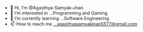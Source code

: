 - 👋 Hi, I’m @Agasthya-Samyak-Jnan
- 👀 I’m interested in ...Programming and Gaming
- 🌱 I’m currently learning ...Software Engineering
- 📫 How to reach me ...agasthyasamyakjnan5577@gmail.com 


<!---
Agasthya-Samyak-Jnan/Agasthya-Samyak-Jnan is a ✨ special ✨ repository because its `README.md` (this file) appears on your GitHub profile.
You can click the Preview link to take a look at your changes.
--->
